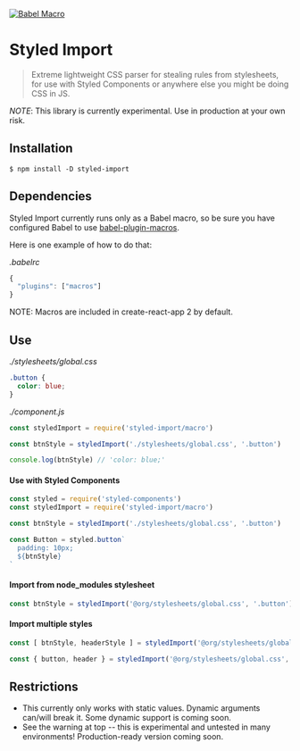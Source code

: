 [![Babel Macro](https://img.shields.io/badge/babel--macro-%F0%9F%8E%A3-f5da55.svg?style=flat-square)](https://github.com/kentcdodds/babel-plugin-macros)

# Styled Import
> Extreme lightweight CSS parser for stealing rules from stylesheets, for use
> with Styled Components or anywhere else you might be doing CSS in JS.

*NOTE*: This library is currently experimental. Use in production at your own
risk.

## Installation

```
$ npm install -D styled-import
```

## Dependencies

Styled Import currently runs only as a Babel macro, so be sure you have
configured Babel to use [babel-plugin-macros](https://www.npmjs.com/package/babel-plugin-macros).

Here is one example of how to do that:

_.babelrc_

```javascript
{
  "plugins": ["macros"]
}
```

NOTE: Macros are included in create-react-app 2 by default.

## Use

_./stylesheets/global.css_

```css
.button {
  color: blue;
}
```

_./component.js_

```javascript
const styledImport = require('styled-import/macro')

const btnStyle = styledImport('./stylesheets/global.css', '.button')

console.log(btnStyle) // 'color: blue;'
```

#### Use with Styled Components

```javascript
const styled = require('styled-components')
const styledImport = require('styled-import/macro')

const btnStyle = styledImport('./stylesheets/global.css', '.button')

const Button = styled.button`
  padding: 10px;
  ${btnStyle}
`
```

#### Import from node_modules stylesheet

```javascript
const btnStyle = styledImport('@org/stylesheets/global.css', '.button')
```

#### Import multiple styles


```javascript
const [ btnStyle, headerStyle ] = styledImport('@org/stylesheets/global.css', ['.button', '.header'])

const { button, header } = styledImport('@org/stylesheets/global.css', {button: '.button', header: '.header'})
```

## Restrictions

- This currently only works with static values. Dynamic arguments can/will
  break it. Some dynamic support is coming soon.
- See the warning at top -- this is experimental and untested in many
  environments! Production-ready version coming soon.
